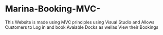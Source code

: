 # Marina-Booking-MVC-
This Website is made using MVC principles using Visual Studio and Allows Customers to Log in and book Avaiable Docks as wellas View their Bookings
